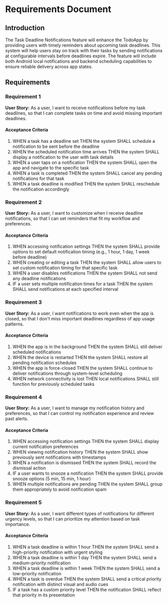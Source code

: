 # Requirements Document

## Introduction

The Task Deadline Notifications feature will enhance the TodoApp by providing users with timely reminders about upcoming task deadlines. This system will help users stay on track with their tasks by sending notifications at configurable intervals before deadlines expire. The feature will include both Android local notifications and backend scheduling capabilities to ensure reliable delivery across app states.

## Requirements

### Requirement 1

**User Story:** As a user, I want to receive notifications before my task deadlines, so that I can complete tasks on time and avoid missing important deadlines.

#### Acceptance Criteria

1. WHEN a task has a deadline set THEN the system SHALL schedule a notification to be sent before the deadline
2. WHEN the scheduled notification time arrives THEN the system SHALL display a notification to the user with task details
3. WHEN a user taps on a notification THEN the system SHALL open the app and navigate to the specific task
4. WHEN a task is completed THEN the system SHALL cancel any pending notifications for that task
5. WHEN a task deadline is modified THEN the system SHALL reschedule the notification accordingly

### Requirement 2

**User Story:** As a user, I want to customize when I receive deadline notifications, so that I can set reminders that fit my workflow and preferences.

#### Acceptance Criteria

1. WHEN accessing notification settings THEN the system SHALL provide options to set default notification timing (e.g., 1 hour, 1 day, 1 week before deadline)
2. WHEN creating or editing a task THEN the system SHALL allow users to set custom notification timing for that specific task
3. WHEN a user disables notifications THEN the system SHALL not send any deadline notifications
4. IF a user sets multiple notification times for a task THEN the system SHALL send notifications at each specified interval

### Requirement 3

**User Story:** As a user, I want notifications to work even when the app is closed, so that I don't miss important deadlines regardless of app usage patterns.

#### Acceptance Criteria

1. WHEN the app is in the background THEN the system SHALL still deliver scheduled notifications
2. WHEN the device is restarted THEN the system SHALL restore all pending notification schedules
3. WHEN the app is force-closed THEN the system SHALL continue to deliver notifications through system-level scheduling
4. WHEN network connectivity is lost THEN local notifications SHALL still function for previously scheduled tasks

### Requirement 4

**User Story:** As a user, I want to manage my notification history and preferences, so that I can control my notification experience and review past alerts.

#### Acceptance Criteria

1. WHEN accessing notification settings THEN the system SHALL display current notification preferences
2. WHEN viewing notification history THEN the system SHALL show previously sent notifications with timestamps
3. WHEN a notification is dismissed THEN the system SHALL record the dismissal action
4. IF a user wants to snooze a notification THEN the system SHALL provide snooze options (5 min, 15 min, 1 hour)
5. WHEN multiple notifications are pending THEN the system SHALL group them appropriately to avoid notification spam

### Requirement 5

**User Story:** As a user, I want different types of notifications for different urgency levels, so that I can prioritize my attention based on task importance.

#### Acceptance Criteria

1. WHEN a task deadline is within 1 hour THEN the system SHALL send a high-priority notification with urgent styling
2. WHEN a task deadline is within 1 day THEN the system SHALL send a medium-priority notification
3. WHEN a task deadline is within 1 week THEN the system SHALL send a low-priority notification
4. WHEN a task is overdue THEN the system SHALL send a critical priority notification with distinct visual and audio cues
5. IF a task has a custom priority level THEN the notification SHALL reflect that priority in its presentation